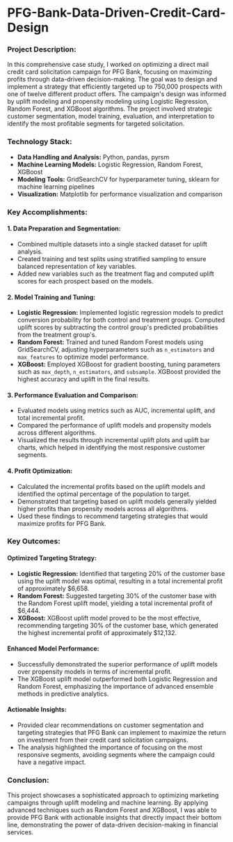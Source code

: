 # PFG-Bank-Data-Driven-Credit-Card-Design

### Project Description:
In this comprehensive case study, I worked on optimizing a direct mail credit card solicitation campaign for PFG Bank, focusing on maximizing profits through data-driven decision-making. The goal was to design and implement a strategy that efficiently targeted up to 750,000 prospects with one of twelve different product offers. The campaign's design was informed by uplift modeling and propensity modeling using Logistic Regression, Random Forest, and XGBoost algorithms. The project involved strategic customer segmentation, model training, evaluation, and interpretation to identify the most profitable segments for targeted solicitation.

### Technology Stack:
- **Data Handling and Analysis:** Python, pandas, pyrsm
- **Machine Learning Models:** Logistic Regression, Random Forest, XGBoost
- **Modeling Tools:** GridSearchCV for hyperparameter tuning, sklearn for machine learning pipelines
- **Visualization:** Matplotlib for performance visualization and comparison

### Key Accomplishments:

#### 1. **Data Preparation and Segmentation:**
   - Combined multiple datasets into a single stacked dataset for uplift analysis.
   - Created training and test splits using stratified sampling to ensure balanced representation of key variables.
   - Added new variables such as the treatment flag and computed uplift scores for each prospect based on the models.

#### 2. **Model Training and Tuning:**
   - **Logistic Regression:** Implemented logistic regression models to predict conversion probability for both control and treatment groups. Computed uplift scores by subtracting the control group's predicted probabilities from the treatment group's.
   - **Random Forest:** Trained and tuned Random Forest models using GridSearchCV, adjusting hyperparameters such as `n_estimators` and `max_features` to optimize model performance.
   - **XGBoost:** Employed XGBoost for gradient boosting, tuning parameters such as `max_depth`, `n_estimators`, and `subsample`. XGBoost provided the highest accuracy and uplift in the final results.

#### 3. **Performance Evaluation and Comparison:**
   - Evaluated models using metrics such as AUC, incremental uplift, and total incremental profit.
   - Compared the performance of uplift models and propensity models across different algorithms.
   - Visualized the results through incremental uplift plots and uplift bar charts, which helped in identifying the most responsive customer segments.

#### 4. **Profit Optimization:**
   - Calculated the incremental profits based on the uplift models and identified the optimal percentage of the population to target.
   - Demonstrated that targeting based on uplift models generally yielded higher profits than propensity models across all algorithms.
   - Used these findings to recommend targeting strategies that would maximize profits for PFG Bank.

### Key Outcomes:

#### **Optimized Targeting Strategy:**
   - **Logistic Regression:** Identified that targeting 20% of the customer base using the uplift model was optimal, resulting in a total incremental profit of approximately $6,658.
   - **Random Forest:** Suggested targeting 30% of the customer base with the Random Forest uplift model, yielding a total incremental profit of $6,444.
   - **XGBoost:** XGBoost uplift model proved to be the most effective, recommending targeting 30% of the customer base, which generated the highest incremental profit of approximately $12,132.

#### **Enhanced Model Performance:**
   - Successfully demonstrated the superior performance of uplift models over propensity models in terms of incremental profit.
   - The XGBoost uplift model outperformed both Logistic Regression and Random Forest, emphasizing the importance of advanced ensemble methods in predictive analytics.

#### **Actionable Insights:**
   - Provided clear recommendations on customer segmentation and targeting strategies that PFG Bank can implement to maximize the return on investment from their credit card solicitation campaigns.
   - The analysis highlighted the importance of focusing on the most responsive segments, avoiding segments where the campaign could have a negative impact.

### Conclusion:
This project showcases a sophisticated approach to optimizing marketing campaigns through uplift modeling and machine learning. By applying advanced techniques such as Random Forest and XGBoost, I was able to provide PFG Bank with actionable insights that directly impact their bottom line, demonstrating the power of data-driven decision-making in financial services.
